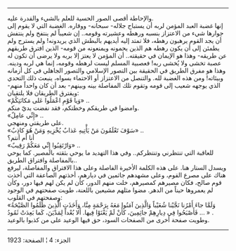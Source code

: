 ------------------------------------------------------------------------

والإحاطة أقصى الصور الحسية للعلم بالشيء والقدرة عليه.  
إنها غضبة العبد المؤمن لربه أن يستباح جلاله- سبحانه- ووقاره. الغضبة التي
لا يقوم إلى جوارها شيء من الاعتزاز بنسبه ورهطه وعشيرته وقومه.. إن شعيباً
لم ينتفخ ولم ينتفش أن يجد القوم يرهبون رهطه، فلا تمتد إليه أيديهم بالبطش
الذي يريدونه! ولم يسترح ولم يطمئن إلى أن يكون رهطه هم الذين يحمونه
ويمنعونه من قومه- الذين افترق طريقهم عن طريقه- وهذا هو الإيمان في
حقيقته.. أن المؤمن لا يعتز إلا بربه ولا يرضى أن تكون له عصبة تخشى ولا
يُخشى ربه! فعصبية المسلم ليست لرهطه وقومه، إنما هي لربه ودينه. وهذا هو
مفرق الطريق في الحقيقة بين التصور الإسلامي والتصور الجاهلي في كل أزمانه
وبيئاته! ومن هذه الغضبة لله. والتنصل من الاعتزاز أو الاحتماء بسواه،
ينبعث ذلك التحدي الذي يوجهه شعيب إلى قومه وتقوم تلك المفاصلة بينه
وبينهم- بعد أن كان واحداً منهم- ويفترق الطريقان فلا يلتقيان:  
«وَيا قَوْمِ اعْمَلُوا عَلى مَكانَتِكُمْ» ..  
وامضوا في طريقكم وخطتكم، فقد نفضت يديّ منكم.  
«إِنِّي عامِلٌ» ..  
على طريقتي ومنهجي.  
«سَوْفَ تَعْلَمُونَ مَنْ يَأْتِيهِ عَذابٌ يُخْزِيهِ وَمَنْ هُوَ كاذِبٌ» ..  
أنا أم أنتم؟  
«وَارْتَقِبُوا إِنِّي مَعَكُمْ رَقِيبٌ» ..  
للعاقبة التي تنتظرني وتنتظركم.. وفي هذا التهديد ما يوحي بثقته بالمصير.
كما يوحي بالمفاصلة وافتراق الطريق..  
ويسدل الستار هنا. على هذه الكلمة الأخيرة الفاصلة وعلى هذا الافتراق
والمفاصلة، ليرفع هناك على مصرع القوم، وعلى مشهدهم جاثمين في ديارهم،
أخذتهم الصاعقة التي أخذت قوم صالح، فكان مصيرهم كمصيرهم، خلت منهم الدور،
كأن لم يكن لهم فيها دور، وكأن لم يعمروها حيناً من الدهر. مضوا مثلهم
مشيعين باللعنة، طويت صفحتهم في الوجود وصفحتهم في القلوب:  
«وَلَمَّا جاءَ أَمْرُنا نَجَّيْنا شُعَيْباً وَالَّذِينَ آمَنُوا مَعَهُ بِرَحْمَةٍ مِنَّا، وَأَخَذَتِ الَّذِينَ
ظَلَمُوا الصَّيْحَةُ فَأَصْبَحُوا فِي دِيارِهِمْ جاثِمِينَ، كَأَنْ لَمْ يَغْنَوْا فِيها. أَلا بُعْداً
لِمَدْيَنَ، كَما بَعِدَتْ ثَمُودُ ... » .  
وطويت صفحة أخرى من الصفحات السود، حق فيها الوعيد على من كذبوا بالوعيد.

------------------------------------------------------------------------

الجزء: 4 ¦ الصفحة: 1923
